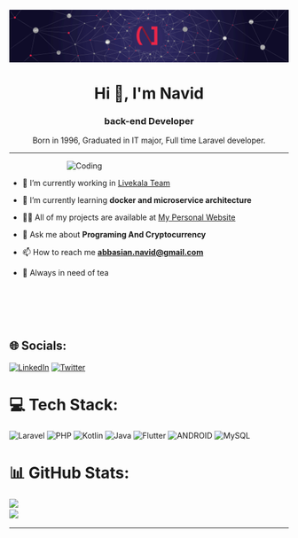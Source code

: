 
<img align="center" alt="skill gif" width="1170" src="navan-baner-new-edit.gif"><br>

<h1 align="center">Hi 👋, I'm Navid</h1>
<h3 align="center">back-end Developer</h3>
<p align="center">Born in 1996, Graduated in IT major, Full time Laravel developer.</p>

---


<img align="right" alt="Coding" width="400" src="https://user-images.githubusercontent.com/51839181/185767009-04421265-3c0d-48e5-bb5c-d11c8b14bd7d.gif">


<br>

- 🔭 I’m currently working in [Livekala Team](https://github.com/orgs/livekala/teams/livekala)

- 🌱 I’m currently learning **docker and microservice architecture**

- 👨‍💻 All of my projects are available at [My Personal Website](https://navidabbasian.github.io/)

- 💬 Ask me about **Programing And Cryptocurrency**

- 📫 How to reach me **abbasian.navid@gmail.com**

- 🍵 Always in need of tea 

<br>
<br>
<br>
<br>

## 🌐 Socials:
[![LinkedIn](https://img.shields.io/badge/LinkedIn-%230077B5.svg?logo=linkedin&logoColor=white)](https://www.linkedin.com/in/navid-abbasian/) [![Twitter](https://img.shields.io/badge/Twitter-%231DA1F2.svg?logo=Twitter&logoColor=white)](https://twitter.com/@navid_abn)

# 💻 Tech Stack:
![Laravel](https://img.shields.io/badge/laravel-%23FF2D20.svg?style=for-the-badge&logo=laravel&logoColor=white)  ![PHP](https://img.shields.io/badge/php-%23777BB4.svg?style=for-the-badge&logo=php&logoColor=white)  ![Kotlin](https://img.shields.io/badge/kotlin-%230095D5.svg?style=for-the-badge&logo=kotlin&logoColor=white) ![Java](https://img.shields.io/badge/java-%23ED8B00.svg?style=for-the-badge&logo=java&logoColor=white) ![Flutter](https://img.shields.io/badge/Flutter-%2302569B.svg?style=for-the-badge&logo=Flutter&logoColor=white)  ![ANDROID](https://img.shields.io/badge/android-%2320232a.svg?style=for-the-badge&logo=android&logoColor=%a4c639) ![MySQL](https://img.shields.io/badge/mysql-%2300f.svg?style=for-the-badge&logo=mysql&logoColor=white)
# 📊 GitHub Stats:
![](https://github-readme-streak-stats.herokuapp.com/?user=navidAbbasian&theme=dark&hide_border=true)<br/>
![](https://github-readme-stats.vercel.app/api/top-langs/?username=navidAbbasian&theme=dark&hide_border=true&include_all_commits=false&count_private=true&layout=compact)

---

<!-- Proudly created with GPRM ( https://gprm.itsvg.in ) -->
